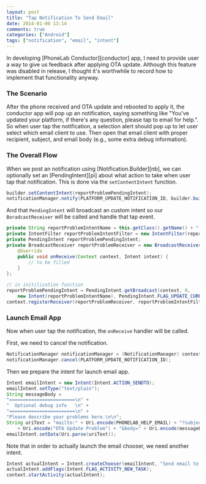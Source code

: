 ```yaml
---
layout: post
title: "Tap Notification To Send Email"
date: 2014-01-06 13:14
comments: true
categories: ["Android"]
tags: ["notification", "email", "intent"]
---
```


In developing [PhoneLab Conductor][conductor] app, I need to provide user a way
to give us feedback after applying OTA update. Although this feature was
disabled in release, I thought it's worthwhile to record how to implement that
functionality anyway.

<!--more-->

### The Scenario

After the phone received and OTA update and rebooted to apply it, the conductor
app will pop up an notification, saying something like "You've updated your
platform, if there's any question, please tap to email for help.". So when user
tap the notification, a selection alert should pop up to let user select which
email client to use. Then open that email client with proper recipient, subject,
and email body (e.g., some extra debug information).


### The Overall Flow

When we post an notification using [Notification.Builder][nb], we can optionally
set an [PendingIntent][pi] about what action to take when user tap that
notification. This is done via the `setContentIntent` function. 

```java
builder.setContentIntent(reportProblemPendingIntent);
notificationManager.notify(PLATFORM_UPDATE_NOTIFICATION_ID, builder.build());
```

And that
`PendingIntent` will broadcast an custom intent so our `BoradcastReceiver` will
be called and handle that tap event.

```java
private String reportProblemIntentName = this.getClass().getName() + ".ReportProblem";
private IntentFilter reportProblemIntentFilter = new IntentFilter(reportProblemIntentName);
private PendingIntent reportProblemPendingIntent;
private BroadcastReceiver reportProblemReceiver = new BroadcastReceiver() {
    @Override
    public void onReceive(Context context, Intent intent) {
        // to be filled
    }
};

// in initilization function
reportProblemPendingIntent = PendingIntent.getBroadcast(context, 0, 
    new Intent(reportProblemIntentName), PendingIntent.FLAG_UPDATE_CURRENT);
context.registerReceiver(reportProblemReceiver, reportProblemIntentFilter);
```

### Launch Email App

Now when user tap the notification, the `onReceive` handler will be called.

First, we need to cancel the notification.

```java
NotificationManager notificationManager = (NotificationManager) context.getSystemService(Context.NOTIFICATION_SERVICE);
notificationManager.cancel(PLATFORM_UPDATE_NOTIFICATION_ID);
```

Then we prepare the intent for launch email app.

```java
Intent emailIntent = new Intent(Intent.ACTION_SENDTO);
emailIntent.setType("text/plain");
String messageBody =
"========================\n" +
"  Optional debug info   \n" +
"========================\n" +
"Please describe your problems here.\n\n";
String uriText = "mailto:" + Uri.encode(PHONELAB_HELP_EMAIL) + "?subject="
    + Uri.encode("OTA Update Problem") + "&body=" + Uri.encode(messageBody);
emailIntent.setData(Uri.parse(uriText));
```

Note that in order to actually launch the email chooser, we need another intent.

```java
Intent actualIntent = Intent.createChooser(emailIntent, "Send email to PhoneLab");
actualIntent.addFlags(Intent.FLAG_ACTIVITY_NEW_TASK);
context.startActivity(actualIntent);
```
